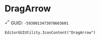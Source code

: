 # DragArrow
![](/img/DragArrow.png)
GUID: `-5930013473078603601`
```
EditorGUIUtility.IconContent("DragArrow")
```

